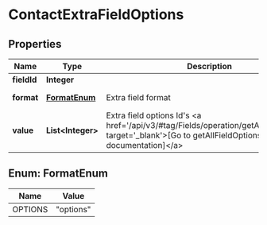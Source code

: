 

# ContactExtraFieldOptions


## Properties

| Name | Type | Description | Notes |
|------------ | ------------- | ------------- | -------------|
|**fieldId** | **Integer** |  |  [optional] |
|**format** | [**FormatEnum**](#FormatEnum) | Extra field format |  [optional] [readonly] |
|**value** | **List&lt;Integer&gt;** | Extra field options Id&#39;s &lt;a href&#x3D;&#39;/api/v3/#tag/Fields/operation/getAllFieldOptions&#39; target&#x3D;&#39;_blank&#39;&gt;[Go to getAllFieldOptions documentation]&lt;/a&gt; |  [optional] |



## Enum: FormatEnum

| Name | Value |
|---- | -----|
| OPTIONS | &quot;options&quot; |



